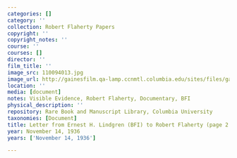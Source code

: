 ```yaml
---
categories: []
category: ''
collection: Robert Flaherty Papers
copyright: ''
copyright_notes: ''
course: ''
courses: []
director: ''
film_title: ''
image_src: 110094013.jpg
image_url: http://gainesfilm.qa-lamp.ccnmtl.columbia.edu/sites/files/gainesfilm/images/110094013.jpg
location: ''
media: [document]
notes: Visible Evidence, Robert Flaherty, Documentary, BFI
physical_description: ''
repository: Rare Book and Manuscript Library, Columbia University
taxonomies: [Document]
title: Letter from Ernest H. Lindgren (BFI) to Robert Flaherty (page 2 of 2)
year: November 14, 1936
years: ['November 14, 1936']

---
```

